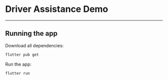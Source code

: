 # Driver Assistance Demo

----

## **Running the app**

Download all dependencies:

```bash
flutter pub get
```

Run the app:

```bash
flutter run
```

